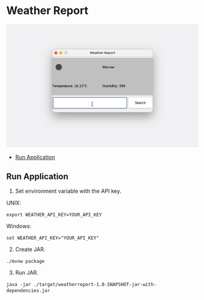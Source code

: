 # Weather Report

![Demo of application](demo.gif)

- [Run Application](#run-application)

## Run Application

1. Set environment variable with the API key.

UNIX:

```shell
export WEATHER_API_KEY=YOUR_API_KEY
```

Windows:

```shell
set WEATHER_API_KEY="YOUR_API_KEY"
```

2. Create JAR.

```shell
./mvnw package
```

3. Run JAR.

```shell
java -jar ./target/weatherreport-1.0-SNAPSHOT-jar-with-dependencies.jar
```
